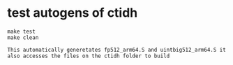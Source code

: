 # test autogens of ctidh

```
make test
make clean
```

    This automatically generetates fp512_arm64.S and uintbig512_arm64.S it also accesses the files on the ctidh folder to build
